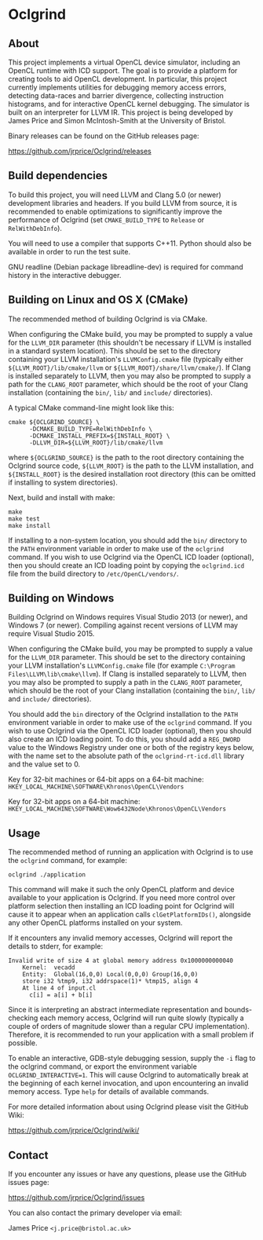 Oclgrind
========

About
-----
This project implements a virtual OpenCL device simulator, including
an OpenCL runtime with ICD support. The goal is to provide a platform
for creating tools to aid OpenCL development. In particular, this
project currently implements utilities for debugging memory access
errors, detecting data-races and barrier divergence, collecting
instruction histograms, and for interactive OpenCL kernel debugging.
The simulator is built on an interpreter for LLVM IR. This project is
being developed by James Price and Simon McIntosh-Smith at the
University of Bristol.

Binary releases can be found on the GitHub releases page:

  https://github.com/jrprice/Oclgrind/releases


Build dependencies
------------------
To build this project, you will need LLVM and Clang 5.0 (or newer)
development libraries and headers. If you build LLVM from source, it
is recommended to enable optimizations to significantly improve the
performance of Oclgrind (set `CMAKE_BUILD_TYPE` to `Release` or
`RelWithDebInfo`).

You will need to use a compiler that supports C++11. Python should
also be available in order to run the test suite.

GNU readline (Debian package libreadline-dev) is required for command
history in the interactive debugger.


Building on Linux and OS X (CMake)
----------------------------------
The recommended method of building Oclgrind is via CMake.

When configuring the CMake build, you may be prompted to supply a
value for the `LLVM_DIR` parameter (this shouldn't be necessary if
LLVM is installed in a standard system location). This should be set
to the directory containing your LLVM installation's
`LLVMConfig.cmake` file (typically either
`${LLVM_ROOT}/lib/cmake/llvm` or `${LLVM_ROOT}/share/llvm/cmake/`).
If Clang is installed separately to LLVM, then you may also be
prompted to supply a path for the `CLANG_ROOT` parameter, which should
be the root of your Clang installation (containing the `bin/`, `lib/`
and `include/` directories).

A typical CMake command-line might look like this:

    cmake ${OCLGRIND_SOURCE} \
          -DCMAKE_BUILD_TYPE=RelWithDebInfo \
          -DCMAKE_INSTALL_PREFIX=${INSTALL_ROOT} \
          -DLLVM_DIR=${LLVM_ROOT}/lib/cmake/llvm

where `${OCLGRIND_SOURCE}` is the path to the root directory
containing the Oclgrind source code, `${LLVM_ROOT}` is the path to the
LLVM installation, and `${INSTALL_ROOT}` is the desired installation
root directory (this can be omitted if installing to system
directories).

Next, build and install with make:

    make
    make test
    make install

If installing to a non-system location, you should add the `bin/`
directory to the `PATH` environment variable in order to make use of
the `oclgrind` command. If you wish to use Oclgrind via the OpenCL ICD
loader (optional), then you should create an ICD loading point by
copying the `oclgrind.icd` file from the build directory to
`/etc/OpenCL/vendors/`.


Building on Windows
-------------------
Building Oclgrind on Windows requires Visual Studio 2013 (or newer),
and Windows 7 (or newer). Compiling against recent versions of LLVM
may require Visual Studio 2015.

When configuring the CMake build, you may be prompted to supply a
value for the `LLVM_DIR` parameter. This should be set to the
directory containing your LLVM installation's `LLVMConfig.cmake` file
(for example `C:\Program Files\LLVM\lib\cmake\llvm`). If Clang is
installed separately to LLVM, then you may also be prompted to supply
a path in the `CLANG_ROOT` parameter, which should be the root of your
Clang installation (containing the `bin/`, `lib/` and `include/`
directories).

You should add the `bin` directory of the Oclgrind installation to the
`PATH` environment variable in order to make use of the `oclgrind`
command. If you wish to use Oclgrind via the OpenCL ICD loader
(optional), then you should also create an ICD loading point. To do
this, you should add a `REG_DWORD` value to the Windows Registry under
one or both of the registry keys below, with the name set to the
absolute path of the `oclgrind-rt-icd.dll` library and the value set
to 0.

Key for 32-bit machines or 64-bit apps on a 64-bit machine:
`HKEY_LOCAL_MACHINE\SOFTWARE\Khronos\OpenCL\Vendors`

Key for 32-bit apps on a 64-bit machine:
`HKEY_LOCAL_MACHINE\SOFTWARE\Wow6432Node\Khronos\OpenCL\Vendors`


Usage
-----
The recommended method of running an application with Oclgrind is to
use the `oclgrind` command, for example:

    oclgrind ./application

This command will make it such the only OpenCL platform and device
available to your application is Oclgrind. If you need more control
over platform selection then installing an ICD loading point for
Oclgrind will cause it to appear when an application calls
`clGetPlatformIDs()`, alongside any other OpenCL platforms installed
on your system.

If it encounters any invalid memory accesses, Oclgrind will
report the details to stderr, for example:

    Invalid write of size 4 at global memory address 0x1000000000040
        Kernel:  vecadd
        Entity:  Global(16,0,0) Local(0,0,0) Group(16,0,0)
        store i32 %tmp9, i32 addrspace(1)* %tmp15, align 4
        At line 4 of input.cl
          c[i] = a[i] + b[i]

Since it is interpreting an abstract intermediate representation and
bounds-checking each memory access, Oclgrind will run quite slowly
(typically a couple of orders of magnitude slower than a regular CPU
implementation). Therefore, it is recommended to run your application
with a small problem if possible.

To enable an interactive, GDB-style debugging session, supply the `-i`
flag to the oclgrind command, or export the environment variable
`OCLGRIND_INTERACTIVE=1`. This will cause Oclgrind to automatically
break at the beginning of each kernel invocation, and upon
encountering an invalid memory access. Type `help` for details of
available commands.

For more detailed information about using Oclgrind please visit the
GitHub Wiki:

  https://github.com/jrprice/Oclgrind/wiki/


Contact
-------
If you encounter any issues or have any questions, please use the
GitHub issues page:

  https://github.com/jrprice/Oclgrind/issues

You can also contact the primary developer via email:

  James Price `<j.price@bristol.ac.uk>`
